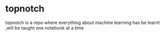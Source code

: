# topnotch
topnotch is a repo where everything about machine learning has be learnt ,will be taught one notebook at a time
